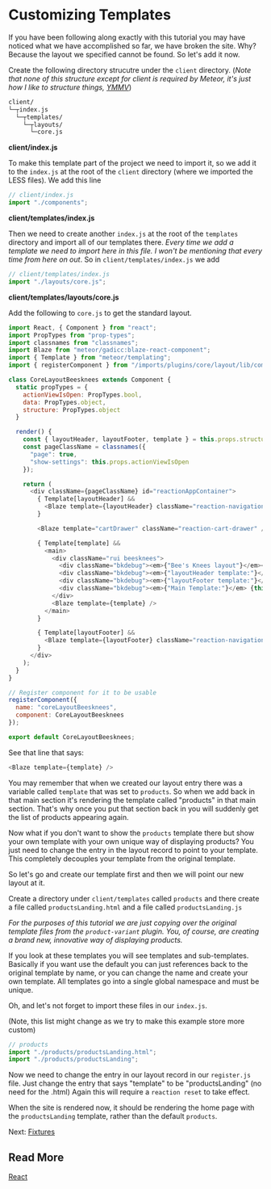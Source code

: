 # Customizing Templates

If you have been following along exactly with this tutorial you may have noticed what we have accomplished so far,
we have broken the site. Why? Because the layout we specified cannot be found. So let's add it now.

Create the following directory strucutre under the `client` directory.
(_Note that none of this structure except for client is required by Meteor, it's just how I like to structure things, [YMMV](http://www.urbandictionary.com/define.php?term=ymmv)_)

```sh
client/
└─┬index.js
  └─┬templates/
    └─┬layouts/
      └─core.js
```

**client/index.js**

To make this template part of the project we need to import it, so we add it to the `index.js` at the root of the `client` directory (where we imported the LESS files). We add this line

```js
// client/index.js
import "./components";
```

**client/templates/index.js**

Then we need to create another `index.js` at the root of the `templates` directory and import all of our templates there. _Every time we add a template we need to import here in this file. I won't be mentioning that every time from here on out_. So in `client/templates/index.js` we add

```js
// client/templates/index.js
import "./layouts/core.js";
```

**client/templates/layouts/core.js**

Add the following to `core.js` to get the standard layout.

```js
import React, { Component } from "react";
import PropTypes from "prop-types";
import classnames from "classnames";
import Blaze from "meteor/gadicc:blaze-react-component";
import { Template } from "meteor/templating";
import { registerComponent } from "/imports/plugins/core/layout/lib/components";

class CoreLayoutBeesknees extends Component {
  static propTypes = {
    actionViewIsOpen: PropTypes.bool,
    data: PropTypes.object,
    structure: PropTypes.object
  }

  render() {
    const { layoutHeader, layoutFooter, template } = this.props.structure || {};
    const pageClassName = classnames({
      "page": true,
      "show-settings": this.props.actionViewIsOpen
    });

    return (
      <div className={pageClassName} id="reactionAppContainer">
        { Template[layoutHeader] &&
          <Blaze template={layoutHeader} className="reaction-navigation-header" />
        }

        <Blaze template="cartDrawer" className="reaction-cart-drawer" />

        { Template[template] &&
          <main>
            <div className="rui beesknees">
              <div className="bkdebug"><em>{"Bee's Knees layout"}</em></div>
              <div className="bkdebug"><em>{"layoutHeader template:"}</em> {this.props.structure.layoutHeader}</div>
              <div className="bkdebug"><em>{"layoutFooter template:"}</em> {this.props.structure.layoutFooter}</div>
              <div className="bkdebug"><em>{"Main Template:"}</em> {this.props.structure.template}</div>
            </div>
            <Blaze template={template} />
          </main>
        }

        { Template[layoutFooter] &&
          <Blaze template={layoutFooter} className="reaction-navigation-footer footer-default" />
        }
      </div>
    );
  }
}

// Register component for it to be usable
registerComponent({
  name: "coreLayoutBeesknees",
  component: CoreLayoutBeesknees
});

export default CoreLayoutBeesknees;

```

See that line that says:

```js
<Blaze template={template} />
```

You may remember that when we created our layout entry there was a variable called `template` that was set to `products`.
So when we add back in that main section it's rendering the template called "products" in that main section.
That's why once you put that section back in you will suddenly get the list of products appearing again.

Now what if you don't want to show the `products` template there but
show your own template with your own unique way of displaying products?
You just need to change the entry in the layout record to point to your
template. This completely decouples your template from the original
template.

So let's go and create our template first and then we will point our new layout at it.

Create a directory under `client/templates` called `products` and there create a file called `productsLanding.html` and a file called `productsLanding.js`

_For the purposes of this tutorial we are just copying over the original template files from the `product-variant` plugin. You, of course, are creating a brand new, innovative way of displaying products._

If you look at these templates you will see templates and sub-templates. Basically if you want use the default you can just references back to the original template by name, or you can change the name and create your own template. All templates go into a single global namespace and must be unique.

Oh, and let's not forget to import these files in our `index.js`.

(Note, this list might change as we try to make this example store more custom)

```js
// products
import "./products/productsLanding.html";
import "./products/productsLanding";
```

Now we need to change the entry in our layout record in our `register.js` file. Just change the entry that says
"template" to be "productsLanding" (no need for the .html) Again this will require a `reaction reset` to take effect.

When the site is rendered now, it should be rendering the home page with the `productsLanding` template, rather than the default `products`.

Next: [Fixtures](/developers/tutorial/plugin-fixtures-5)

## Read More

[React](https://facebook.github.io/react/)
